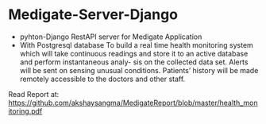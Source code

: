 # Medigate-Server-Django
* pyhton-Django RestAPI server for Medigate Application
* With Postgresql database
To build a real time health monitoring system which will take continuous readings and store it to an active database and perform instantaneous analy- sis on the collected data set. Alerts will be sent on sensing unusual conditions. Patients’ history will be made remotely accessible to the doctors and other staff.

Read Report at: https://github.com/akshaysangma/MedigateReport/blob/master/health_monitoring.pdf
